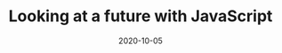 ---
title: Looking at a future with JavaScript
description: An introductory talk about the basics of JavaScript and its use in web development.
date: 2020-10-05
host:
  - name: Developer Student Club AMA Computer College Caloocan
    description: Developer Student Club AMA Computer College Caloocan is a community of students that focus on improving their skills as well as their professional and personal network in the industry with the use of technology.
event: 
  - name: "DSC AMACC Caloocan: Web Development Series"
    description: Developer Student Club AMA Computer College Caloocan is a community of students that focus on improving their skills as well as their professional and personal network in the industry with the use of technology.
audience:
  - Students from various schools with beginner to intermediate understanding of JavaScript as a language.
duration:
  - PT1H
---